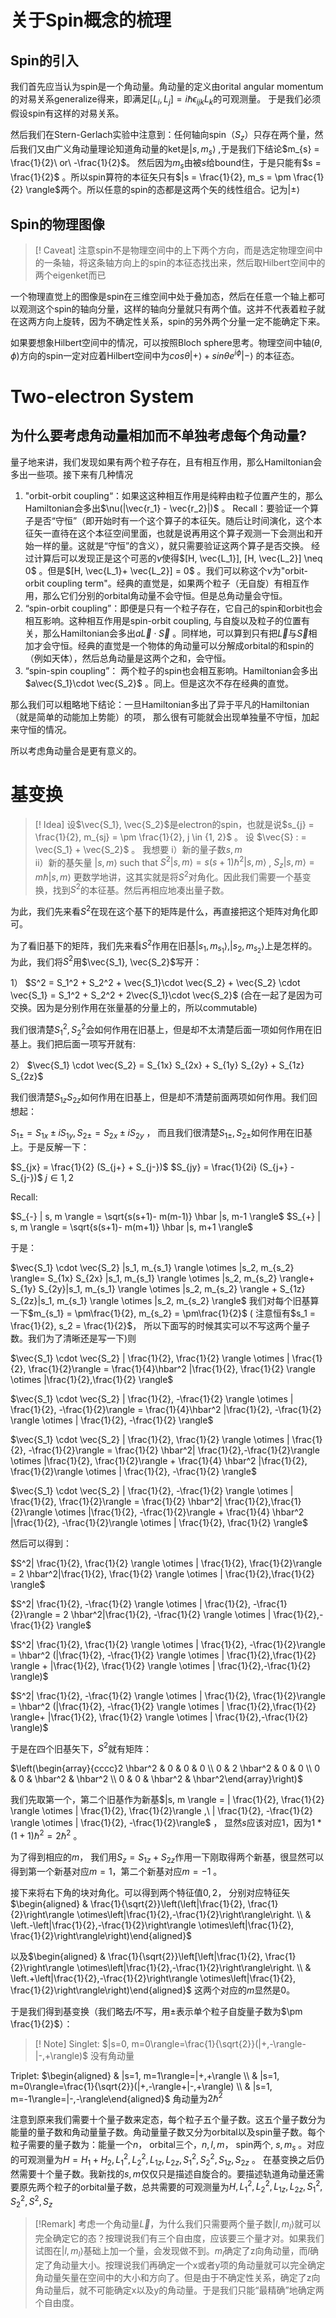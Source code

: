 
# 关于Spin概念的梳理

## Spin的引入

我们首先应当认为spin是一个角动量。角动量的定义由orital angular momentum的对易关系generalize得来，即满足$[L_{i}, L_{j}] = i \hbar \epsilon_{ijk} L_{k}$的可观测量。 于是我们必须假设spin有这样的对易关系。

然后我们在Stern-Gerlach实验中注意到：任何轴向spin（$S_z$）只存在两个量，然后我们又由广义角动量理论知道角动量的ket是$| s, m_{s} \rangle$ ,于是我们下结论$m_{s} = \frac{1}{2}\ or\ -\frac{1}{2}$。 然后因为$m_s$由被$s$给bound住，于是只能有$s = \frac{1}{2}$ 。所以spin算符的本征矢只有$|s = \frac{1}{2}, m_s = \pm \frac{1}{2} \rangle$两个。所以任意的spin的态都是这两个矢的线性组合。记为$| \pm \rangle$ 

## Spin的物理图像

>[! Caveat]
>注意spin不是物理空间中的上下两个方向，而是选定物理空间中的一条轴，将这条轴方向上的spin的本征态找出来，然后取Hilbert空间中的两个eigenket而已

一个物理直觉上的图像是spin在三维空间中处于叠加态，然后在任意一个轴上都可以观测这个spin的轴向分量，这样的轴向分量就只有两个值。这并不代表着粒子就在这两方向上旋转，因为不确定性关系，spin的另外两个分量一定不能确定下来。

如果要想象Hilbert空间中的情况，可以按照Bloch sphere思考。物理空间中轴$(\theta, \phi)$方向的spin一定对应着Hilbert空间中为$cos\theta | + \rangle + sin \theta e^{i\phi} | - \rangle$ 的本征态。

# Two-electron System

## 为什么要考虑角动量相加而不单独考虑每个角动量?

量子地来讲，我们发现如果有两个粒子存在，且有相互作用，那么Hamiltonian会多出一些项。接下来有几种情况

1. "orbit-orbit coupling“：如果这这种相互作用是纯粹由粒子位置产生的，那么Hamiltonian会多出$\nu(|\vec{r_1} - \vec{r_2}|)$ 。 Recall：要验证一个算子是否“守恒”（即开始时有一个这个算子的本征矢。随后让时间演化，这个本征矢一直待在这个本征空间里面，也就是说再用这个算子观测一下会测出和开始一样的量。这就是“守恒”的含义），就只需要验证这两个算子是否交换。 经过计算后可以发现正是这个可恶的$\nu$使得$[H, \vec{L_1}], [H, \vec{L_2}] \neq 0$ 。但是$[H, \vec{L_1}+ \vec{L_2}] = 0$ 。我们可以称这个$\nu$为"orbit-orbit coupling term"。经典的直觉是，如果两个粒子（无自旋）有相互作用，那么它们分别的orbital角动量不会守恒。但是总角动量会守恒。
2. “spin-orbit coupling”：即便是只有一个粒子存在，它自己的spin和orbit也会相互影响。这种相互作用是spin-orbit coupling, 与自旋以及粒子的位置有关，那么Hamiltonian会多出$a\vec{L} \cdot \vec{S}$ 。同样地，可以算到只有把$\vec{L}$与$\vec{S}$相加才会守恒。经典的直觉是一个物体的角动量可以分解成orbital的和spin的（例如天体），然后总角动量是这两个之和，会守恒。
3. “spin-spin coupling”： 两个粒子的spin也会相互影响。Hamiltonian会多出$a\vec{S_1}\cdot \vec{S_2}$ 。同上。但是这次不存在经典的直觉。

那么我们可以粗略地下结论：一旦Hamiltonian多出了异于平凡的Hamiltonian（就是简单的动能加上势能）的项， 那么很有可能就会出现单独量不守恒，加起来守恒的情况。

所以考虑角动量合是更有意义的。

# 基变换


>[! Idea]
设$\vec{S_1}, \vec{S_2}$是electron的spin，也就是说$s_{j} = \frac{1}{2}, m_{sj} = \pm \frac{1}{2}, j \in  {1, 2}$ 。 设 $\vec{S} : = \vec{S_1} + \vec{S_2}$ 。 我想要
i）新的量子数$s, m$  
ii）新的基矢量 $|s, m \rangle$ 
such that $S^2 | s, m \rangle = s(s+1)\hbar^2|s, m \rangle$ , $S_z |s, m \rangle = m\hbar | s, m \rangle$ 
更数学地讲，这其实就是将$S^2$对角化。因此我们需要一个基变换，找到$S^2$的本征基。然后再相应地凑出量子数。

为此，我们先来看$S^2$在现在这个基下的矩阵是什么，再直接把这个矩阵对角化即可。

为了看旧基下的矩阵，我们先来看$S^2$作用在旧基$| s_1, m_{s_1} \rangle, | s_2, m_{s_2} \rangle$上是怎样的。为此，我们将$S^2$用$\vec{S_1}, \vec{S_2}$写开：

1） $S^2 = S_1^2 + S_2^2 + \vec{S_1}\cdot \vec{S_2} + \vec{S_2} \cdot \vec{S_1} = S_1^2 + S_2^2 + 2\vec{S_1}\cdot \vec{S_2}$ (合在一起了是因为可交换。因为是分别作用在张量基的分量上的，所以commutable) 

我们很清楚$S_1^2, S_2^2$会如何作用在旧基上，但是却不太清楚后面一项如何作用在旧基上。我们把后面一项写开就有:

2） $\vec{S_1} \cdot \vec{S_2} = S_{1x} S_{2x} + S_{1y} S_{2y} + S_{1z} S_{2z}$ 

我们很清楚$S_{1z}S_{2z}$如何作用在旧基上，但是却不清楚前面两项如何作用。我们回想起：

$S_{1\pm} = S_{1x} \pm i S_{1y}, S_{2\pm} = S_{2x} \pm i S_{2y}$ ， 而且我们很清楚$S_{1\pm}, S_{2\pm}$如何作用在旧基上。于是反解一下：

$S_{jx} = \frac{1}{2} (S_{j+} + S_{j-})$
$S_{jy} = \frac{1}{2i} (S_{j+} - S_{j-})$  $j \in {1, 2}$ 

Recall: 

$S_{-} | s, m \rangle = \sqrt{s(s+1)- m(m-1)} \hbar |s, m-1 \rangle$
$S_{+} | s, m \rangle = \sqrt{s(s+1)- m(m+1)} \hbar |s, m+1 \rangle$

于是：

$\vec{S_1} \cdot \vec{S_2} |s_1, m_{s_1} \rangle \otimes |s_2, m_{s_2} \rangle= S_{1x} S_{2x} |s_1, m_{s_1} \rangle \otimes |s_2, m_{s_2} \rangle+ S_{1y} S_{2y}|s_1, m_{s_1} \rangle \otimes |s_2, m_{s_2} \rangle + S_{1z} S_{2z}|s_1, m_{s_1} \rangle \otimes |s_2, m_{s_2} \rangle$
我们对每个旧基算一下$m_{s_1} = \pm\frac{1}{2}, m_{s_2} = \pm\frac{1}{2}$ ( 注意恒有$s_1 = \frac{1}{2}, s_2 = \frac{1}{2}$， 所以下面写的时候其实可以不写这两个量子数。我们为了清晰还是写一下)则  

$\vec{S_1} \cdot \vec{S_2} | \frac{1}{2}, \frac{1}{2} \rangle \otimes | \frac{1}{2}, \frac{1}{2}\rangle = \frac{1}{4}\hbar^2 |\frac{1}{2}, \frac{1}{2} \rangle \otimes |\frac{1}{2},\frac{1}{2} \rangle$

$\vec{S_1} \cdot \vec{S_2} | \frac{1}{2}, -\frac{1}{2} \rangle \otimes | \frac{1}{2}, -\frac{1}{2}\rangle = \frac{1}{4}\hbar^2 |\frac{1}{2}, -\frac{1}{2} \rangle \otimes | \frac{1}{2}, -\frac{1}{2} \rangle$

$\vec{S_1} \cdot \vec{S_2} | \frac{1}{2}, \frac{1}{2} \rangle \otimes | \frac{1}{2}, -\frac{1}{2}\rangle = \frac{1}{2} \hbar^2| \frac{1}{2},-\frac{1}{2}\rangle \otimes |\frac{1}{2}, \frac{1}{2}\rangle + \frac{1}{4} \hbar^2 |\frac{1}{2}, \frac{1}{2}\rangle \otimes | \frac{1}{2}, -\frac{1}{2} \rangle$ 

$\vec{S_1} \cdot \vec{S_2} | \frac{1}{2}, -\frac{1}{2} \rangle \otimes | \frac{1}{2}, \frac{1}{2}\rangle = \frac{1}{2} \hbar^2| \frac{1}{2},\frac{1}{2}\rangle \otimes |\frac{1}{2}, -\frac{1}{2}\rangle + \frac{1}{4} \hbar^2 |\frac{1}{2}, -\frac{1}{2}\rangle \otimes | \frac{1}{2}, \frac{1}{2} \rangle$ 

然后可以得到：

$S^2| \frac{1}{2}, \frac{1}{2} \rangle \otimes | \frac{1}{2}, \frac{1}{2}\rangle  = 2 \hbar^2|\frac{1}{2}, \frac{1}{2} \rangle \otimes | \frac{1}{2},\frac{1}{2} \rangle$ 

$S^2| \frac{1}{2}, -\frac{1}{2} \rangle \otimes | \frac{1}{2}, -\frac{1}{2}\rangle  = 2 \hbar^2|\frac{1}{2}, -\frac{1}{2} \rangle \otimes | \frac{1}{2},-\frac{1}{2} \rangle$ 

$S^2| \frac{1}{2}, \frac{1}{2} \rangle \otimes | \frac{1}{2}, -\frac{1}{2}\rangle  = \hbar^2 (|\frac{1}{2}, -\frac{1}{2} \rangle \otimes | \frac{1}{2},\frac{1}{2} \rangle + |\frac{1}{2}, \frac{1}{2} \rangle \otimes | \frac{1}{2},-\frac{1}{2} \rangle)$ 

$S^2| \frac{1}{2}, -\frac{1}{2} \rangle \otimes | \frac{1}{2}, \frac{1}{2}\rangle = \hbar^2 (|\frac{1}{2}, -\frac{1}{2} \rangle \otimes | \frac{1}{2},\frac{1}{2} \rangle+ |\frac{1}{2}, \frac{1}{2} \rangle \otimes | \frac{1}{2},-\frac{1}{2} \rangle)$ 

于是在四个旧基矢下，$S^2$就有矩阵：

$\left(\begin{array}{cccc}2 \hbar^2 & 0 & 0 & 0 \\ 0 & 2 \hbar^2 & 0 & 0 \\ 0 & 0 & \hbar^2 & \hbar^2 \\ 0 & 0 & \hbar^2 & \hbar^2\end{array}\right)$

我们先取第一个，第二个旧基作为新基$|s, m \rangle = | \frac{1}{2}, \frac{1}{2} \rangle \otimes | \frac{1}{2}, \frac{1}{2}\rangle  ,\ | \frac{1}{2}, -\frac{1}{2} \rangle \otimes | \frac{1}{2}, -\frac{1}{2}\rangle$  ， 显然$s$应该对应1，因为$1*(1+1) \hbar^2 = 2\hbar^2$ 。

为了得到相应的$m$， 我们用$S_{z} = S_{1z} + S_{2z}$作用一下刚取得两个新基，很显然可以得到第一个新基对应$m = 1$，第二个新基对应$m = -1$ 。

接下来将右下角的块对角化。可以得到两个特征值$0,2$， 分别对应特征矢$\begin{aligned} & \frac{1}{\sqrt{2}}\left(\left|\frac{1}{2}, \frac{1}{2}\right\rangle \otimes\left|\frac{1}{2},-\frac{1}{2}\right\rangle\right. \\ & \left.-\left|\frac{1}{2},-\frac{1}{2}\right\rangle \otimes\left|\frac{1}{2}, \frac{1}{2}\right\rangle\right)\end{aligned}$

以及$\begin{aligned} & \frac{1}{\sqrt{2}}\left[\left|\frac{1}{2}, \frac{1}{2}\right\rangle \otimes\left|\frac{1}{2},-\frac{1}{2}\right\rangle\right. \\ & \left.+\left|\frac{1}{2},-\frac{1}{2}\right\rangle \otimes\left|\frac{1}{2}, \frac{1}{2}\right\rangle\right)\end{aligned}$
这两个对应的$m$显然是0。

于是我们得到基变换（我们略去$l$不写，用$\pm$表示单个粒子自旋量子数为$\pm \frac{1}{2}$）：

>[! Note]
Singlet: $|s=0, m=0\rangle=\frac{1}{\sqrt{2}}(|+,-\rangle-|-,+\rangle)$      没有角动量
>
Triplet: $\begin{aligned} & |s=1, m=1\rangle=|+,+\rangle \\ & |s=1, m=0\rangle=\frac{1}{\sqrt{2}}(|+,-\rangle+|-,+\rangle) \\ & |s=1, m=-1\rangle=|-,-\rangle\end{aligned}$      角动量为$2\hbar^2$ 


注意到原来我们需要十个量子数来定态，每个粒子五个量子数。这五个量子数分为能量的量子数和角动量量子数。角动量量子数又分为orbital以及spin量子数。每个粒子需要的量子数为：能量一个$n$， orbital三个，$n, l, m$， spin两个, $s, m_s$ 。对应的可观测量为$H= H_1 + H_2, L_{1}^2, L_{2}^2, L_{1z}, L_{2z}, S_1^2, S_2^2, S_{1z}, S_{2z}$ 。 在基变换之后仍然需要十个量子数。我新找的$s,m$仅仅只是描述自旋合的。要描述轨道角动量还需要原先两个粒子的orbital量子数，总共需要的可观测量为$H, L_1^2, L_2^2, L_{1z}, L_{2z}, S_1^2, S_2^2, S^2, S_z$   

>[!Remark]
>考虑一个角动量$\vec{L}$，为什么我们只需要两个量子数$|l, m_l\rangle$就可以完全确定它的态？按理说我们有三个自由度，应该要三个量才对。如果我们试图在$|l, m_l\rangle$基础上加一个量，会发现做不到。$m_l$确定了z向角动量，而$l$确定了角动量大小。按理说我们再确定一个x或者y项的角动量就可以完全确定角动量矢量在空间中的大小和方向了。但是由于不确定性关系，确定了z向角动量后，就不可能确定x以及y的角动量。于是我们只能“最精确”地确定两个自由度。

